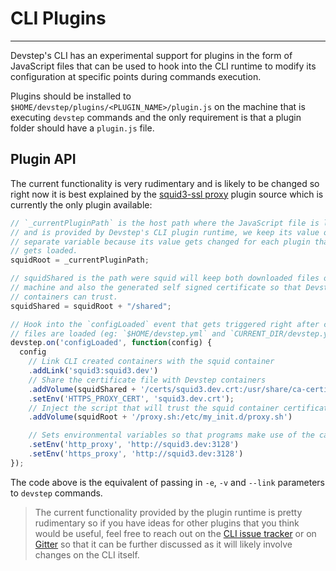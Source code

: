 # CLI Plugins
-----------

Devstep's CLI has an experimental support for plugins in the form of JavaScript
files that can be used to hook into the CLI runtime to modify its configuration
at specific points during commands execution.

Plugins should be installed to `$HOME/devstep/plugins/<PLUGIN_NAME>/plugin.js`
on the machine that is executing `devstep` commands and the only requirement is
that a plugin folder should have a `plugin.js` file.

## Plugin API

The current functionality is very rudimentary and is likely to be changed so right
now it is best explained by the [squid3-ssl proxy](https://github.com/fgrehm/devstep-squid3-ssl)
plugin source which is currently the only plugin available:

```js
// `_currentPluginPath` is the host path where the JavaScript file is located
// and is provided by Devstep's CLI plugin runtime, we keep its value on a
// separate variable because its value gets changed for each plugin that
// gets loaded.
squidRoot = _currentPluginPath;

// squidShared is the path were squid will keep both downloaded files on the host
// machine and also the generated self signed certificate so that Devstep
// containers can trust.
squidShared = squidRoot + "/shared";

// Hook into the `configLoaded` event that gets triggered right after configuration
// files are loaded (eg: `$HOME/devstep.yml` and `CURRENT_DIR/devstep.yml`)
devstep.on('configLoaded', function(config) {
  config
    // Link CLI created containers with the squid container
    .addLink('squid3:squid3.dev')
    // Share the certificate file with Devstep containers
    .addVolume(squidShared + '/certs/squid3.dev.crt:/usr/share/ca-certificates/squid3.dev.crt')
    .setEnv('HTTPS_PROXY_CERT', 'squid3.dev.crt');
    // Inject the script that will trust the squid container certificate
    .addVolume(squidRoot + '/proxy.sh:/etc/my_init.d/proxy.sh')

    // Sets environmental variables so that programs make use of the cache
    .setEnv('http_proxy', 'http://squid3.dev:3128')
    .setEnv('https_proxy', 'http://squid3.dev:3128')
});
```

The code above is the equivalent of passing in `-e`, `-v` and `--link` parameters
to `devstep` commands.

> The current functionality provided by the plugin runtime is pretty rudimentary
so if you have ideas for other plugins that you think would be useful, feel free to
reach out on the [CLI issue tracker](https://github.com/fgrehm/devstep-cli/issues/new)
or on [Gitter](https://gitter.im/fgrehm/devstep) so that it can be further discussed
as it will likely involve changes on the CLI itself.
